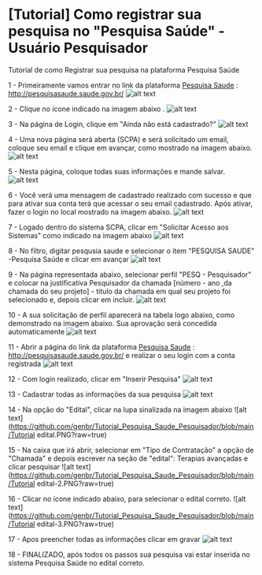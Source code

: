 # [Tutorial] Como registrar sua pesquisa no "Pesquisa Saúde" - Usuário Pesquisador
Tutorial de como Registrar sua pesquisa na plataforma Pesquisa Saúde

1 - Primeiramente vamos entrar no link da plataforma [Pesquisa Saude](http://pesquisasaude.saude.gov.br/) : http://pesquisasaude.saude.gov.br/
![alt text](https://github.com/genbr/Tutorial_Pesquisa_Saude_Pesquisador/blob/main/Tutorial-1.PNG?raw=true)

2 - Clique no ícone indicado na imagem abaixo .
![alt text](https://github.com/genbr/Tutorial_Pesquisa_Saude_Pesquisador/blob/main/Tutorial-2.PNG?raw=true)

3 - Na página de Login, clique em "Ainda não está cadastrado?"
![alt text](https://github.com/genbr/Tutorial_Pesquisa_Saude_Pesquisador/blob/main/Tutorial-3.PNG?raw=true)

4 - Uma nova página será aberta (SCPA) e será solicitado um email, coloque seu email e clique em avançar, como mostrado na imagem abaixo.
![alt text](https://github.com/genbr/Tutorial_Pesquisa_Saude_Pesquisador/blob/main/Tutorial-4.PNG?raw=true)

5 - Nesta página, coloque todas suas informações e mande salvar.
![alt text](https://github.com/genbr/Tutorial_Pesquisa_Saude_Pesquisador/blob/main/Tutorial-5.PNG?raw=true)

6 - Você verá uma mensagem de cadastrado realizado com sucesso e que para ativar sua conta terá que acessar o seu email cadastrado. Após ativar, fazer o login no local mostrado na imagem abaixo.
![alt text](https://github.com/genbr/Tutorial_Pesquisa_Saude_Pesquisador/blob/main/Tutorial-6.PNG?raw=true)

7 - Logado dentro do sistema SCPA, clicar em "Solicitar Acesso aos Sistemas" como indicado na imagem abaixo
![alt text](https://github.com/genbr/Tutorial_Pesquisa_Saude_Pesquisador/blob/main/Tutorial-7.PNG?raw=true)

8 - No filtro, digitar pesqusia saude e selecionar o item "PESQUISA SAUDE" -Pesquisa Saúde e clicar em avançar
![alt text](https://github.com/genbr/Tutorial_Pesquisa_Saude_Pesquisador/blob/main/Tutorial-8.PNG?raw=true)

9 - Na página representada abaixo, selecionar perfil "PESQ - Pesquisador" e colocar na justificativa Pesquisador da chamada [número - ano ,da chamada do seu projeto] - titulo da chamada em qual seu projeto foi selecionado e, depois clicar em incluir.
![alt text](https://github.com/genbr/Tutorial_Pesquisa_Saude_Pesquisador/blob/main/Tutorial-9.PNG?raw=true)

10 - A sua solicitação de perfil aparecerá na tabela logo abaixo, como demonstrado na imagem abaixo. Sua aprovação será concedida automaticamente
![alt text](https://github.com/genbr/Tutorial_Pesquisa_Saude_Pesquisador/blob/main/Tutorial-10.PNG?raw=true)

11 - Abrir a página do link da plataforma [Pesquisa Saude](http://pesquisasaude.saude.gov.br/) : http://pesquisasaude.saude.gov.br/ e realizar o seu login com a conta registrada
![alt text](https://github.com/genbr/Tutorial_Pesquisa_Saude_Pesquisador/blob/main/Tutorial-1.PNG?raw=true)

12 - Com login realizado, clicar em "Inserir Pesquisa"
![alt text](https://github.com/genbr/Tutorial_Pesquisa_Saude_Pesquisador/blob/main/Tutorial-11.PNG?raw=true)

13 - Cadastrar todas as informações da sua pesquisa
![alt text](https://github.com/genbr/Tutorial_Pesquisa_Saude_Pesquisador/blob/main/Tutorial-12.PNG?raw=true)

14 - Na opção do "Edital", clicar na lupa sinalizada na imagem abaixo
![alt text](https://github.com/genbr/Tutorial_Pesquisa_Saude_Pesquisador/blob/main/Tutorial edital.PNG?raw=true)

15 - Na caixa que irá abrir, selecionar em "Tipo de Contratação" a opção de "Chamada" e depois escrever na seção de "edital":  Terapias avançadas e clicar pesquisar
![alt text](https://github.com/genbr/Tutorial_Pesquisa_Saude_Pesquisador/blob/main/Tutorial edital-2.PNG?raw=true)

16 - Clicar no ícone indicado abaixo, para selecionar o edital correto.
![alt text](https://github.com/genbr/Tutorial_Pesquisa_Saude_Pesquisador/blob/main/Tutorial edital-3.PNG?raw=true)

17 - Apos preencher todas as informações clicar em gravar
![alt text](https://github.com/genbr/Tutorial_Pesquisa_Saude_Pesquisador/blob/main/Tutorial-13.PNG?raw=true)

18 - FINALIZADO, após todos os passos sua pesquisa vai estar inserida no sistema Pesquisa Saúde no edital correto.


